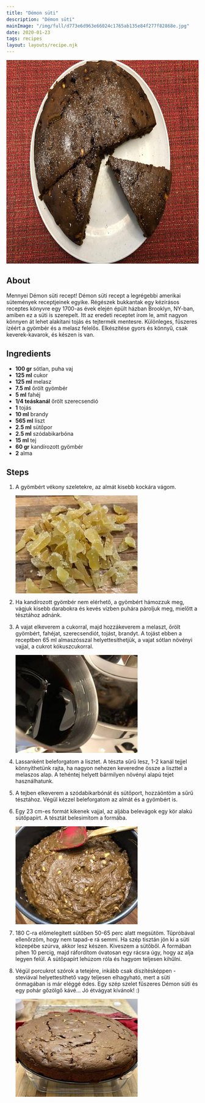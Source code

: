 ```yaml
---
title: "Démon süti"
description: "Démon süti"
mainImage: "/img/full/d773e6d963e66024c1765ab135e84f277f82868e.jpg"
date: 2020-01-23
tags: recipes
layout: layouts/recipe.njk
---
```

                        
<p align="center"><a href="https://cookpad.com/hu/receptek/11444880-demon-suti" rel="Recipe source page"><img width="751" height="532" src="/img/full/d773e6d963e66024c1765ab135e84f277f82868e.jpg"/></a></p>

## About
Mennyei Démon süti recept! Démon süti recept a legrégebbi amerikai sütemények receptjeinek egyike. Régészek bukkantak egy kézírásos receptes könyvre egy 1700-as évek elején épült házban Brooklyn, NY-ban, amiben ez a süti is szerepelt.  Itt az eredeti receptet írom le, amit nagyon könnyen át lehet alakítani tojás és tejtermék mentesre. Különleges, fűszeres ízéért a gyömbér és a melasz felelős. Elkészítése gyors és könnyű, csak keverek-kavarok, és készen is van.

>  

## Ingredients
* **100 gr** sótlan, puha vaj
* **125 ml** cukor
* **125 ml** melasz
* **7.5 ml** őrölt gyömbér
* **5 ml** fahéj
* **1/4 teáskanál** őrölt szerecsendió
* **1** tojás
* **10 ml** brandy
* **565 ml** liszt
* **2.5 ml** sütőpor
* **2.5 ml** szódabikarbóna
* **15 ml** tej
* **60 gr** kandírozott gyömbér
* **2** alma

## Steps

1. A gyömbért vékony szeletekre, az almát kisebb kockára vágom.
 
    <p><img width="320" height="256" align="left" src="/img/full/488c0387137f1671906dd7044374e5eea4a40031.jpg"/></p><div style="clear: both"/>

2. Ha kandírozott gyömbér nem elérhető, a gyömbért hámozzuk meg, vágjuk kisebb darabokra és kevés vízben puhára pároljuk meg, mielőtt a tésztához adnánk.
 
    <div style="clear: both"/>

3. A vajat elkeverem a cukorral, majd hozzákeverem a melaszt, őrölt gyömbért, fahéjat, szerecsendiót, tojást, brandyt. A tojást ebben a receptben 65 ml almaszósszal helyettesíthetjük, a vajat sótlan növényi vajjal, a cukrot kókuszcukorral.
 
    <p><img width="320" height="256" align="left" src="/img/full/8dd5c87d2840a473f96bf6c936e897751aa72184.jpg"/></p><div style="clear: both"/>

4. Lassanként beleforgatom a lisztet. A tészta sűrű lesz, 1-2 kanál tejjel könnyíthetünk rajta, ha nagyon nehezen keveredne össze a liszttel a melaszos alap. A tehéntej helyett bármilyen növényi alapú tejet használhatunk.
 
    <div style="clear: both"/>

5. A tejben elkeverem a szódabikarbónát és sütőport, hozzáöntöm a sűrű tésztához. Végül kézzel beleforgatom az almát és a gyömbért is.
 
    <div style="clear: both"/>

6. Egy 23 cm-es formát kikenek vajjal, az aljába belevágok egy kör alakú sütőpapírt. A tésztát belesimítom a formába.
 
    <p><img width="320" height="256" align="left" src="/img/full/4a76716c22d20492f5b1b993566867a606e16017.jpg"/></p><div style="clear: both"/>

7. 180 C-ra előmelegített sütőben 50-65 perc alatt megsütöm. Tűpróbával ellenőrzöm, hogy nem tapad-e rá semmi. Ha szép tisztán jön ki a süti közepébe szúrva, akkor lesz készen. Kiveszem a sütőből. A formában pihen 10 percig, majd ráfordítom óvatosan egy rácsra úgy, hogy az alja legyen felül. A sütőpapírt lehúzom róla és hagyom teljesen kihűlni.
 
    <div style="clear: both"/>

8. Végül porcukrot szórok a tetejére, inkább csak díszítésképpen - steviával helyettesíthető vagy teljesen elhagyható, mert a süti önmagában is már eléggé édes. Egy szép szelet fűszeres Démon süti és egy pohár gőzölgő kávé... Jó étvágyat kívánok! :)
 
    <p><img width="320" height="256" align="left" src="/img/full/0c7937ba27daa78e6e493dc4dc730ad912ce3665.jpg"/></p><div style="clear: both"/>

